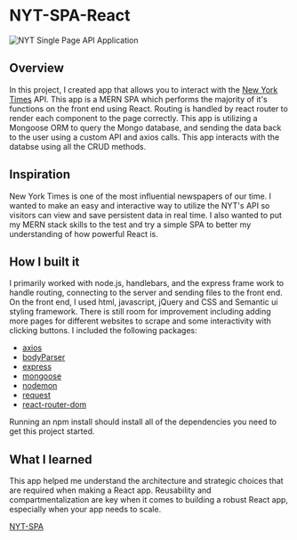 # NYT-SPA-React
![NYT Single Page API Application](https://media.giphy.com/media/tJdwJdYJsBawRZ9qlP/giphy.gif)

## Overview

In this project, I created app that allows you to interact with the [New York Times](https://www.nytimes.com/) API. This app is a MERN SPA which performs the majority of it's functions on the front end using React. Routing is handled by react router to render each component to the page correctly. This app is utilizing a Mongoose ORM to query the Mongo database, and sending the data back to the user using a custom API and axios calls. This app interacts with the databse using all the CRUD methods.


## Inspiration
New York Times is one of the most influential newspapers of our time. I wanted to make an easy and interactive way to utilize the NYT's  API so visitors can view and save persistent data in real time. I also wanted to put my MERN stack skills to the test and try a simple SPA to better my understanding of how powerful React is.


## How I built it

I primarily worked with node.js, handlebars, and the express frame work to handle routing, connecting to the server and sending files to the front end. On the front end, I used html, javascript, jQuery and CSS and Semantic ui styling framework.
There is still room for improvement including adding more pages for different websites to scrape and some interactivity with clicking buttons. I included the following packages:
* [axios](https://www.npmjs.com/package/axios)
* [bodyParser](https://www.npmjs.com/package/body-parser)
* [express](https://www.npmjs.com/package/express)
* [mongoose](https://www.npmjs.com/package/mongoose)
* [nodemon](https://www.npmjs.com/package/nodemon)
* [request](https://www.npmjs.com/package/request)
* [react-router-dom](https://www.npmjs.com/package/react-router-dom)

Running an npm install should install all of the dependencies you need to get this project started.

## What I learned
This app helped me understand the architecture and strategic choices that are required when making a React app. Reusability and compartmentalization are key when it comes to building a robust React app, especially when your app needs to scale.

[NYT-SPA](https://nyt-spa-react.herokuapp.com/)
